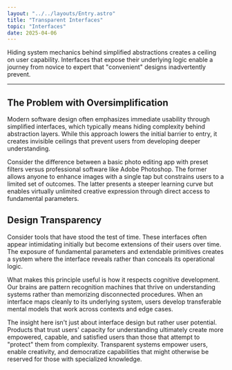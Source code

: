 ```yaml
---
layout: "../../layouts/Entry.astro"
title: "Transparent Interfaces"
topic: "Interfaces"
date: 2025-04-06
---
```


Hiding system mechanics behind simplified abstractions creates a ceiling on user capability. Interfaces that expose their underlying logic enable a journey from novice to expert that "convenient" designs inadvertently prevent.

---

## The Problem with Oversimplification

Modern software design often emphasizes immediate usability through simplified interfaces, which typically means hiding complexity behind abstraction layers. While this approach lowers the initial barrier to entry, it creates invisible ceilings that prevent users from developing deeper understanding.

Consider the difference between a basic photo editing app with preset filters versus professional software like Adobe Photoshop. The former allows anyone to enhance images with a single tap but constrains users to a limited set of outcomes. The latter presents a steeper learning curve but enables virtually unlimited creative expression through direct access to fundamental parameters.

## Design Transparency

Consider tools that have stood the test of time. These interfaces often appear intimidating initially but become extensions of their users over time. The exposure of fundamental parameters and extendable primitives creates a system where the interface reveals rather than conceals its operational logic.

What makes this principle useful is how it respects cognitive development. Our brains are pattern recognition machines that thrive on understanding systems rather than memorizing disconnected procedures. When an interface maps cleanly to its underlying system, users develop transferable mental models that work across contexts and edge cases.

The insight here isn't just about interface design but rather user potential. Products that trust users' capacity for understanding ultimately create more empowered, capable, and satisfied users than those that attempt to "protect" them from complexity. Transparent systems empower users, enable creativity, and democratize capabilities that might otherwise be reserved for those with specialized knowledge.
